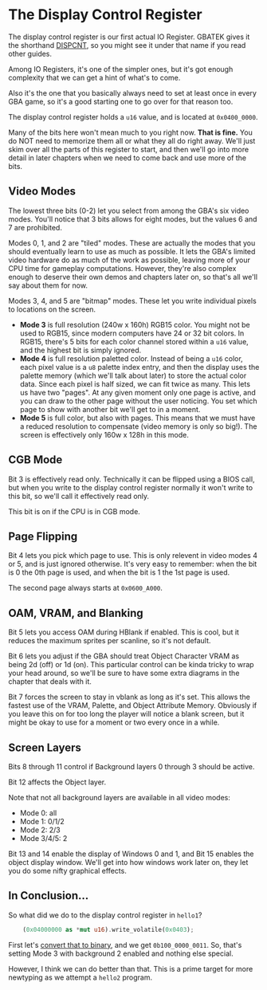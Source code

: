 # The Display Control Register

The display control register is our first actual IO Register. GBATEK gives it the
shorthand [DISPCNT](http://problemkaputt.de/gbatek.htm#lcdiodisplaycontrol), so
you might see it under that name if you read other guides.

Among IO Registers, it's one of the simpler ones, but it's got enough complexity
that we can get a hint of what's to come.

Also it's the one that you basically always need to set at least once in every
GBA game, so it's a good starting one to go over for that reason too.

The display control register holds a `u16` value, and is located at `0x0400_0000`.

Many of the bits here won't mean much to you right now. **That is fine.** You do
NOT need to memorize them all or what they all do right away. We'll just skim
over all the parts of this register to start, and then we'll go into more detail
in later chapters when we need to come back and use more of the bits.

## Video Modes

The lowest three bits (0-2) let you select from among the GBA's six video modes.
You'll notice that 3 bits allows for eight modes, but the values 6 and 7 are
prohibited.

Modes 0, 1, and 2 are "tiled" modes. These are actually the modes that you
should eventually learn to use as much as possible. It lets the GBA's limited
video hardware do as much of the work as possible, leaving more of your CPU time
for gameplay computations. However, they're also complex enough to deserve their
own demos and chapters later on, so that's all we'll say about them for now.

Modes 3, 4, and 5 are "bitmap" modes. These let you write individual pixels to
locations on the screen.

* **Mode 3** is full resolution (240w x 160h) RGB15 color. You might not be used
  to RGB15, since modern computers have 24 or 32 bit colors. In RGB15, there's 5
  bits for each color channel stored within a `u16` value, and the highest bit is
  simply ignored.
* **Mode 4** is full resolution paletted color. Instead of being a `u16` color, each
  pixel value is a `u8` palette index entry, and then the display uses the
  palette memory (which we'll talk about later) to store the actual color data.
  Since each pixel is half sized, we can fit twice as many. This lets us have
  two "pages". At any given moment only one page is active, and you can draw to
  the other page without the user noticing. You set which page to show with
  another bit we'll get to in a moment.
* **Mode 5** is full color, but also with pages. This means that we must have a
  reduced resolution to compensate (video memory is only so big!). The screen is
  effectively only 160w x 128h in this mode.

## CGB Mode

Bit 3 is effectively read only. Technically it can be flipped using a BIOS call,
but when you write to the display control register normally it won't write to
this bit, so we'll call it effectively read only.

This bit is on if the CPU is in CGB mode.

## Page Flipping

Bit 4 lets you pick which page to use. This is only relevent in video modes 4 or
5, and is just ignored otherwise. It's very easy to remember: when the bit is 0
the 0th page is used, and when the bit is 1 the 1st page is used.

The second page always starts at `0x0600_A000`.

## OAM, VRAM, and Blanking

Bit 5 lets you access OAM during HBlank if enabled. This is cool, but it reduces
the maximum sprites per scanline, so it's not default.

Bit 6 lets you adjust if the GBA should treat Object Character VRAM as being 2d
(off) or 1d (on). This particular control can be kinda tricky to wrap your head
around, so we'll be sure to have some extra diagrams in the chapter that deals
with it.

Bit 7 forces the screen to stay in vblank as long as it's set. This allows the
fastest use of the VRAM, Palette, and Object Attribute Memory. Obviously if you
leave this on for too long the player will notice a blank screen, but it might
be okay to use for a moment or two every once in a while.

## Screen Layers

Bits 8 through 11 control if Background layers 0 through 3 should be active.

Bit 12 affects the Object layer.

Note that not all background layers are available in all video modes:

* Mode 0: all
* Mode 1: 0/1/2
* Mode 2: 2/3
* Mode 3/4/5: 2

Bit 13 and 14 enable the display of Windows 0 and 1, and Bit 15 enables the
object display window. We'll get into how windows work later on, they let you do
some nifty graphical effects.

## In Conclusion...

So what did we do to the display control register in `hello1`?

```rust
    (0x04000000 as *mut u16).write_volatile(0x0403);
```

First let's [convert that to
binary](https://www.wolframalpha.com/input/?i=0x0403), and we get
`0b100_0000_0011`. So, that's setting Mode 3 with background 2 enabled and
nothing else special.

However, I think we can do better than that. This is a prime target for more
newtyping as we attempt a `hello2` program.
